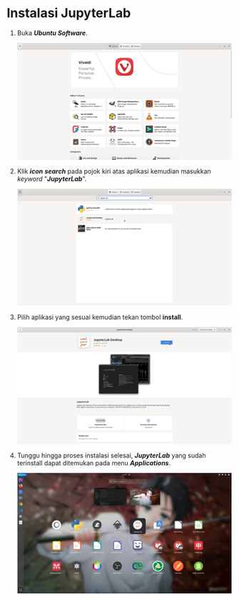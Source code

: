 # Instalasi JupyterLab

1. Buka ***Ubuntu Software***.
   <center> 

   ![icon](img/ubuntu_software_home.png)

   </center>
2. Klik ***icon*** ***search*** pada pojok kiri atas aplikasi kemudian masukkan *keyword* "***JupyterLab***".
   <center> 

   ![icon](img/jupyterLab/jupyter_search.png)

   </center>
3. Pilih aplikasi yang sesuai kemudian tekan tombol **install**.
   <center> 

   ![icon](img/jupyterLab/jupyter_install.png)

   </center>
4. Tunggu hingga proses instalasi selesai, ***JupyterLab*** yang sudah terinstall dapat ditemukan pada menu ***Applications***.
    <center> 

   ![icon](img/jupyterLab/jupyter.png)

   </center>